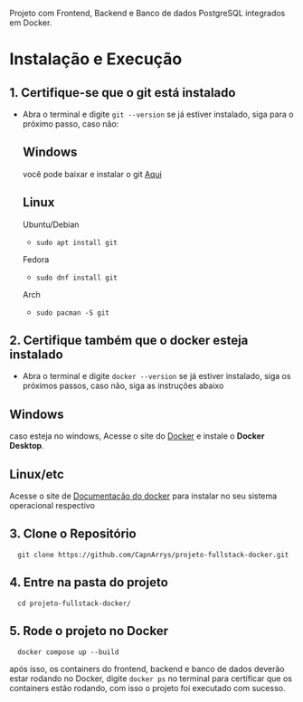 Projeto com Frontend, Backend e Banco de dados PostgreSQL integrados em Docker.

# Instalação e Execução

## 1. Certifique-se que o git está instalado
- Abra o terminal e digite `git --version`
   se já estiver instalado, siga para o próximo passo, caso não:
  ## Windows
  você pode baixar e instalar o git [Aqui](https://git-scm.com/downloads/win)
  ## Linux
  Ubuntu/Debian
   - ``sudo apt install git``

  Fedora
   - ``sudo dnf install git``

  Arch
   - ``sudo pacman -S git``


## 2. Certifique também que o docker esteja instalado
   - Abra o terminal e digite `docker --version`
   se já estiver instalado, siga os próximos passos, caso não, siga as instruções abaixo
## Windows
caso esteja no windows, Acesse o site do [Docker](https://www.docker.com/get-started/) e instale o **Docker Desktop**.

## Linux/etc
Acesse o site de [Documentação do docker](https://docs.docker.com/engine/install/) para instalar no seu sistema operacional respectivo

## 3. Clone o Repositório
      git clone https://github.com/CapnArrys/projeto-fullstack-docker.git

## 4. Entre na pasta do projeto
      cd projeto-fullstack-docker/

## 5. Rode o projeto no Docker
      docker compose up --build

após isso, os containers do frontend, backend e banco de dados deverão estar rodando no Docker, digite `docker ps` no terminal para certificar que os containers estão rodando, com isso o projeto foi executado com sucesso.
